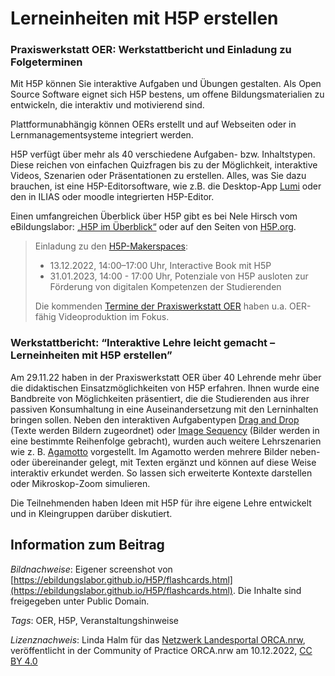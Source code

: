 # Lerneinheiten mit H5P erstellen

### **Praxiswerkstatt OER: Werkstattbericht und Einladung zu Folgeterminen**

Mit H5P können Sie interaktive Aufgaben und Übungen gestalten. Als Open Source Software eignet sich H5P bestens, um offene Bildungsmaterialien zu entwickeln, die interaktiv und motivierend sind.

Plattformunabhängig können OERs erstellt und auf Webseiten oder in Lernmanagementsysteme integriert werden.

H5P verfügt über mehr als 40 verschiedene Aufgaben- bzw. Inhaltstypen. Diese reichen von einfachen Quizfragen bis zu der Möglichkeit, interaktive Videos, Szenarien oder Präsentationen zu erstellen. Alles, was Sie dazu brauchen, ist eine H5P-Editorsoftware, wie z.B. die Desktop-App [Lumi](https://app.lumi.education/) oder den in ILIAS oder moodle integrierten H5P-Editor.

Einen umfangreichen Überblick über H5P gibt es bei Nele Hirsch vom eBildungslabor: [„H5P im Überblick“](https://ebildungslabor.github.io/H5P/alle.html) oder auf den Seiten von [H5P.org](https://h5p.org/content-types-and-applications).

> Einladung zu den [H5P-Makerspaces](https://hd.dh.nrw/termine/termine):
> 
> - 13.12.2022, 14:00–17:00 Uhr, Interactive Book mit H5P
> - 31.01.2023, 14:00 - 17:00 Uhr, Potenziale von H5P ausloten zur Förderung von digitalen Kompetenzen der Studierenden
> 
> 
>Die kommenden [Termine der Praxiswerkstatt OER](https://www.orca.nrw/blog/praxiswerkstatt-oer) haben u.a. OER-fähig Videoproduktion im Fokus.

### **Werkstattbericht: “Interaktive Lehre leicht gemacht – Lerneinheiten mit H5P erstellen”**

Am 29.11.22 haben in der Praxiswerkstatt OER über 40 Lehrende mehr über die didaktischen Einsatzmöglichkeiten von H5P erfahren. Ihnen wurde eine Bandbreite von Möglichkeiten präsentiert, die die Studierenden aus ihrer passiven Konsumhaltung in eine Auseinandersetzung mit den Lerninhalten bringen sollen. Neben den interaktiven Aufgabentypen [Drag and Drop](https://h5p.org/drag-and-drop) (Texte werden Bildern zugeordnet) oder [Image Sequency](https://h5p.org/content-types/image-sequencing#example=107824) (Bilder werden in eine bestimmte Reihenfolge gebracht), wurden auch weitere Lehrszenarien wie z. B. [Agamotto](https://h5p.org/content-types/agamotto#example=79243) vorgestellt. Im Agamotto werden mehrere Bilder neben- oder übereinander gelegt, mit Texten ergänzt und können auf diese Weise interaktiv erkundet werden. So lassen sich erweiterte Kontexte darstellen oder Mikroskop-Zoom simulieren.

Die Teilnehmenden haben Ideen mit H5P für ihre eigene Lehre entwickelt und in Kleingruppen darüber diskutiert.

## Information zum Beitrag

*Bildnachweise*: Eigener screenshot von [https://ebildungslabor.github.io/H5P/flashcards.html](https://ebildungslabor.github.io/H5P/flashcards.html). Die Inhalte sind freigegeben unter Public Domain.

*Tags*: OER, H5P, Veranstaltungshinweise

*Lizenznachweis*: Linda Halm für das <a href="http://www.orca.nrw/ueber-uns/netzwerk" target="_blank">Netzwerk Landesportal ORCA.nrw</a>, veröffentlicht in der Community of Practice ORCA.nrw am 10.12.2022, <a href="https://creativecommons.org/licenses/by/4.0/" target="_blank">CC BY 4.0</a>